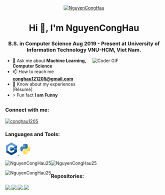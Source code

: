 
<!-- Profile GIF and Intro -->
<div align="center">
  <a href="https://github.com/NguyenCongHau25">
    <img src="https://i.pinimg.com/originals/79/9e/0d/799e0d7779f6ea6c3a89885ff60c55af.gif" alt="NguyenCongHau"/>
  </a>

  <h1>Hi 👋, I'm NguyenCongHau</h1>
  <h3>B.S. in Computer Science Aug 2019 - Present at University of Information Technology VNU-HCM, Viet Nam.</h3>
</div>

<!-- Coder GIF -->
<img align="right" alt="Coder GIF" height="150" width="225" src="https://cdn.videoplasty.com/animation/midnight-coding-late-night-session-lofi-animation-stock-animation-51917-1280x720.jpg" />


- 💬 Ask me about **Machine Learning, Computer Science**
- 📫 How to reach me **conghau121205@gmail.com**
- 📄 Know about my experiences [Résumé]
- ⚡ Fun fact **I am Funny**

<!-- Connect with Me -->
<h3 align="left">Connect with me:</h3>
<p align="left">
  <a href="https://www.facebook.com/conghau1205" target="_blank">
    <img align="center" src="https://raw.githubusercontent.com/rahuldkjain/github-profile-readme-generator/master/src/images/icons/Social/facebook.svg" alt="conghau1205" height="30" width="40" />
  </a>
</p>

<!-- Languages and Tools -->
<h3 align="left">Languages and Tools:</h3>
<p align="left">
  <a href="https://www.w3schools.com/cpp/" target="_blank" rel="noreferrer">
    <img src="https://raw.githubusercontent.com/devicons/devicon/master/icons/cplusplus/cplusplus-original.svg" alt="cplusplus" width="40" height="40"/>
  </a>
  <a href="https://www.python.org" target="_blank" rel="noreferrer">
    <img src="https://raw.githubusercontent.com/devicons/devicon/master/icons/python/python-original.svg" alt="python" width="40" height="40"/>
  </a>
  
</p>

<!-- GitHub Stats -->
<p>
  <img align="left" src="https://github-readme-stats.vercel.app/api/top-langs?username=NguyenCongHau25&show_icons=true&locale=en&layout=compact&theme=tokyonight" alt="NguyenCongHau25" />
</p>

<p>&nbsp;
  <img align="left" src="https://github-readme-stats.vercel.app/api?username=NguyenCongHau25&show_icons=true&locale=en&theme=tokyonight" alt="NguyenCongHau25" />
</p>

<p>
  <img align="left" src="https://github-readme-streak-stats.herokuapp.com/?user=NguyenCongHau25&theme=tokyonight" alt="NguyenCongHau25" />
</p>

<!-- Repositories -->
<h3 align="left">Repositories:</h3>

<a href="https://github.com/PhamThe-KHDL/DS104.N11-Parallel-and-Distributed-Computing/">
  <img align="center" src="https://github-readme-stats.vercel.app/api/pin/?username=PhamThe-KHDL&repo=DS104.N11-Parallel-and-Distributed-Computing&theme=radical" />
</a>

<a href="https://github.com/PhamThe-KHDL/DS307.N11-Social-Media-Data-Analysis/">
  <img align="center" src="https://github-readme-stats.vercel.app/api/pin/?username=PhamThe-KHDL&repo=DS307.N11-Social-Media-Data-Analysis&theme=gruvbox" />
</a>

<a href="https://github.com/PhamThe-KHDL/DS300.N11-Recommendation-System/">
  <img align="center" src="https://github-readme-stats.vercel.app/api/pin/?username=PhamThe-KHDL&repo=DS300.N11-Recommendation-System&theme=dark" />
</a>

<a href="https://github.com/PhamThe-KHDL/DS200.M21-Big-Data/">
  <img align="center" src="https://github-readme-stats.vercel.app/api/pin/?username=PhamThe-KHDL&repo=DS200.M21-Big-Data&theme=merko" />
</a>

<a href="https://github.com/PhamThe-KHDL/DS304.M21-Experimental-Design-and-Analysis/">
  <img align="center" src="https://github-readme-st
